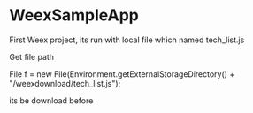 # WeexSampleApp
First Weex project, its run with local file which named tech_list.js


Get file path 

File f = new File(Environment.getExternalStorageDirectory() + "/weexdownload/tech_list.js");

its be download before